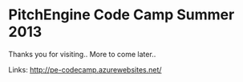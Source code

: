 # PitchEngine Code Camp Summer 2013

Thanks you for visiting.. More to come later..




Links:
http://pe-codecamp.azurewebsites.net/

